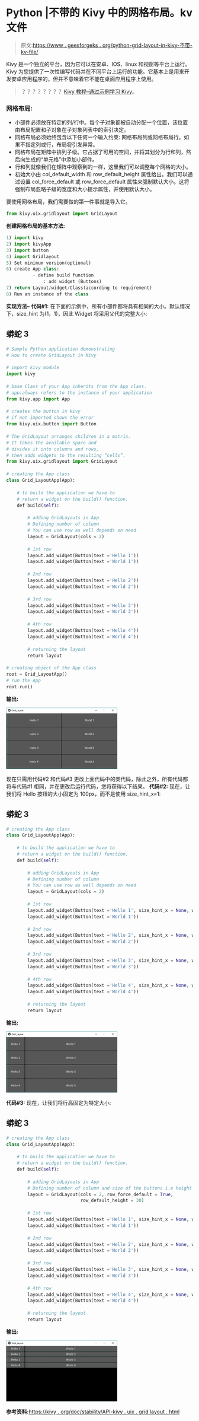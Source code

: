 # Python |不带的 Kivy 中的网格布局。kv 文件

> 原文:[https://www . geesforgeks . org/python-grid-layout-in-kivy-不带-kv-file/](https://www.geeksforgeeks.org/python-grid-layout-in-kivy-without-kv-file/)

Kivy 是一个独立的平台，因为它可以在安卓、IOS、linux 和视窗等平台上运行。Kivy 为您提供了一次性编写代码并在不同平台上运行的功能。它基本上是用来开发安卓应用程序的，但并不意味着它不能在桌面应用程序上使用。

> ？？？？？？？？ [Kivy 教程–通过示例学习 Kivy](https://www.geeksforgeeks.org/kivy-tutorial/)。

### 网格布局:

*   小部件必须放在特定的列/行中。每个子对象都被自动分配一个位置，该位置由布局配置和子对象在子对象列表中的索引决定。
*   网格布局必须始终包含以下任何一个输入约束:
    网格布局列或网格布局行。如果不指定列或行，布局将引发异常。
*   网格布局在矩阵中排列子级。它占据了可用的空间，并将其划分为行和列，然后向生成的“单元格”中添加小部件。
*   行和列就像我们在矩阵中观察到的一样，这里我们可以调整每个网格的大小。
*   初始大小由 col_default_width 和 row_default_height 属性给出。我们可以通过设置 col_force_default 或 row_force_default 属性来强制默认大小。这将强制布局忽略子级的宽度和大小提示属性，并使用默认大小。

要使用网格布局，我们需要做的第一件事就是导入它。

```py
from kivy.uix.gridlayout import GridLayout 
```

**创建网格布局的基本方法:**

```py
1) import kivy
2) import kivyApp
3) import button
4) import Gridlayout
5) Set minimum version(optional)
6) create App class:
          - define build function
              : add widget (Buttons)
7) return Layout/widget/Class(according to requirement)
8) Run an instance of the class
```

**实现方法–**
**代码#1:**
在下面的示例中，所有小部件都将具有相同的大小。默认情况下，size_hint 为(1，1)，因此 Widget 将采用父代的完整大小:

## 蟒蛇 3

```py
# Sample Python application demonstrating 
# How to create GridLayout in Kivy

# import kivy module
import kivy

# base Class of your App inherits from the App class.  
# app:always refers to the instance of your application  
from kivy.app import App

# creates the button in kivy 
# if not imported shows the error 
from kivy.uix.button import Button

# The GridLayout arranges children in a matrix.
# It takes the available space and
# divides it into columns and rows,
# then adds widgets to the resulting “cells”.
from kivy.uix.gridlayout import GridLayout

# creating the App class
class Grid_LayoutApp(App):

    # to build the application we have to
    # return a widget on the build() function.
    def build(self):

        # adding GridLayouts in App
        # Defining number of column
        # You can use row as well depends on need
        layout = GridLayout(cols = 2)

        # 1st row
        layout.add_widget(Button(text ='Hello 1'))
        layout.add_widget(Button(text ='World 1'))

        # 2nd row
        layout.add_widget(Button(text ='Hello 2'))
        layout.add_widget(Button(text ='World 2'))

        # 3rd row
        layout.add_widget(Button(text ='Hello 3'))
        layout.add_widget(Button(text ='World 3'))

        # 4th row
        layout.add_widget(Button(text ='Hello 4'))
        layout.add_widget(Button(text ='World 4'))

        # returning the layout
        return layout

# creating object of the App class
root = Grid_LayoutApp()
# run the App
root.run()
```

**输出:**

![](img/f4033f1f8b9031fe493c3e43e3424c39.png)

现在只需用代码#2 和代码#3 更改上面代码中的类代码，除此之外，所有代码都将与代码#1 相同，并在更改后运行代码，您将获得以下结果。
**代码#2:**
现在，让我们将 Hello 按钮的大小固定为 100px，而不是使用 size_hint_x=1:

## 蟒蛇 3

```py
# creating the App class
class Grid_LayoutApp(App):

    # to build the application we have to
    # return a widget on the build() function.
    def build(self):

        # adding GridLayouts in App
        # Defining number of column
        # You can use row as well depends on need
        layout = GridLayout(cols = 2)

        # 1st row
        layout.add_widget(Button(text ='Hello 1', size_hint_x = None, width = 100))
        layout.add_widget(Button(text ='World 1'))

        # 2nd row
        layout.add_widget(Button(text ='Hello 2', size_hint_x = None, width = 100))
        layout.add_widget(Button(text ='World 2'))

        # 3rd row
        layout.add_widget(Button(text ='Hello 3', size_hint_x = None, width = 100))
        layout.add_widget(Button(text ='World 3'))

        # 4th row
        layout.add_widget(Button(text ='Hello 4', size_hint_x = None, width = 100))
        layout.add_widget(Button(text ='World 4'))

        # returning the layout
        return layout
```

**输出:**

![](img/16500be1521f0f5fd2115e3d3d7d3ed8.png)

**代码#3:**
现在，让我们将行高固定为特定大小:

## 蟒蛇 3

```py
# creating the App class
class Grid_LayoutApp(App):

    # to build the application we have to
    # return a widget on the build() function.
    def build(self):

        # adding GridLayouts in App
        # Defining number of column and size of the buttons i.e height
        layout = GridLayout(cols = 2, row_force_default = True,
                            row_default_height = 30)

        # 1st row
        layout.add_widget(Button(text ='Hello 1', size_hint_x = None, width = 100))
        layout.add_widget(Button(text ='World 1'))

        # 2nd row
        layout.add_widget(Button(text ='Hello 2', size_hint_x = None, width = 100))
        layout.add_widget(Button(text ='World 2'))

        # 3rd row
        layout.add_widget(Button(text ='Hello 3', size_hint_x = None, width = 100))
        layout.add_widget(Button(text ='World 3'))

        # 4th row
        layout.add_widget(Button(text ='Hello 4', size_hint_x = None, width = 100))
        layout.add_widget(Button(text ='World 4'))

        # returning the layout
        return layout
```

**输出:**

![](img/3ad3df42dc225b518818c862613c995c.png)

**参考资料:**[https://kivy . org/doc/stability/API-kivy . uix . grid layout . html](https://kivy.org/doc/stable/api-kivy.uix.gridlayout.html)
